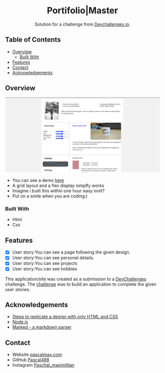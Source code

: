 <!-- Please update value in the {}  -->

<h1 align="center">Portifolio|Master</h1>

<div align="center">
   Solution for a challenge from  <a href="http://devchallenges.io" target="_blank">Devchallenges.io</a>.
</div>



<!-- TABLE OF CONTENTS -->

## Table of Contents

- [Overview](#overview)
  - [Built With](#built-with)
- [Features](#features)
- [Contact](#contact)
- [Acknowledgements](#acknowledgements)

<!-- OVERVIEW -->

## Overview

![screenshot](./Img/deskTOp.png)


- You can see a demo [here]()
- A grid layout and a flex display simplfy works
- Imagine i built this within one hour easy innit?
- Put on a smile when you are coding:)

### Built With

<!-- This section should list any major frameworks that you built your project using. Here are a few examples.-->

- Html
- Css

## Features
- [x] User story:You  can see a page following the given design.
- [x] User story:You  can see personal details.
- [x] User story:You   can see projects
- [x] User story:You    can see hobbies 
<!-- List the features of your application or follow the template. Don't share the figma file here :) -->

This application/site was created as a submission to a [DevChallenges](https://devchallenges.io/challenges) challenge. The [challenge](https://devchallenges.io/challenges/5ZnOYsSXM24JWnCsNFlt) was to build an application to complete the given user stories.



## Acknowledgements

<!-- This section should list any articles or add-ons/plugins that helps you to complete the project. This is optional but it will help you in the future. For example: -->

- [Steps to replicate a design with only HTML and CSS](https://devchallenges-blogs.web.app/how-to-replicate-design/)
- [Node.js](https://nodejs.org/)
- [Marked - a markdown parser](https://github.com/chjj/marked)

## Contact

- Website [pascalmax.com](https://pascalmax.netlify.app/)
- GitHub [Pascal488](https://github.com/Pascal488)
- Instagram [Paschal_maximillian](https://www.instagram.com/paschal_maximillian/)
